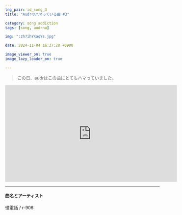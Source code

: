 ```yaml
---
lng_pair: id_song_3
title: "Audrのハマっている曲 #3"

category: song addiction
tags: [song, audrna]

img: ":zh7ihYKaqYs.jpg"

date: 2024-11-04 16:37:28 +0900

image_viewer_on: true
image_lazy_loader_on: true

---
```


> この日、audrはこの曲にとてもハマっていました。

<iframe
  width="560"
  height="315"
  src="https://www.youtube.com/embed/zh7ihYKaqYs"
  title="YouTube video player"
  frameborder="0"
  allow="accelerometer; clipboard-write; encrypted-media; gyroscope; picture-in-picture; web-share"
  referrerpolicy="strict-origin-when-cross-origin"
  allowfullscreen
  data-align="center"
></iframe>

<hr>

#### 曲名とアーティスト

<!-- outline-start -->
怪電話 / r-906
<!-- outline-end -->

